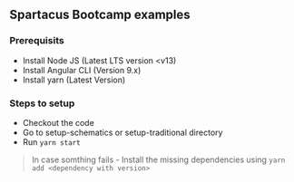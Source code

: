 ## Spartacus Bootcamp examples

### Prerequisits
* Install Node JS (Latest LTS version <v13)
* Install Angular CLI (Version 9.x)
* Install yarn (Latest Version)


### Steps to setup
* Checkout the code
* Go to setup-schematics or setup-traditional directory
* Run `yarn start`

> In case somthing fails - Install the missing dependencies using `yarn add <dependency with version>`
